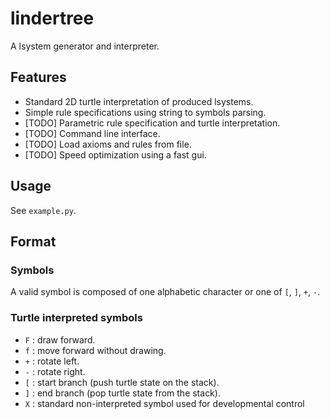 # lindertree

A lsystem generator and interpreter.

## Features

- Standard 2D turtle interpretation of produced lsystems.
- Simple rule specifications using string to symbols parsing.
- [TODO] Parametric rule specification and turtle interpretation.
- [TODO] Command line interface.
- [TODO] Load axioms and rules from file.
- [TODO] Speed optimization using a fast gui.

## Usage

See `example.py`.

## Format

### Symbols

A valid symbol is composed of one alphabetic character or one of `[`, `]`, `+`, `-`.

### Turtle interpreted symbols

- `F` : draw forward.
- `f` : move forward without drawing.
- `+` : rotate left.
- `-` : rotate right.
- `[` : start branch (push turtle state on the stack).
- `]` : end branch (pop turtle state from the stack).
- `X` : standard non-interpreted symbol used for developmental control
